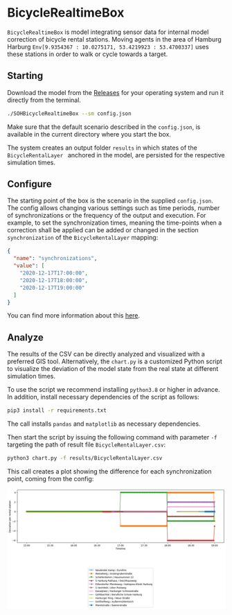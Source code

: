 # BicycleRealtimeBox

`BicycleRealtimeBox` is model integrating sensor data for internal model correction of bicycle rental stations. Moving agents in the area of Hamburg Harburg `Env[9.9354367 : 10.0275171, 53.4219923 : 53.4700337]` uses these stations in order to walk or cycle towards a target.

## Starting

Download the model from the [Releases](https://github.com/MARS-Group-HAW/model-soh-bicyclerealtime/releases) for your operating system and run it directly from the terminal.

```bash
./SOHBicycleRealtimeBox --sm config.json
```

Make sure that the default scenario described in the `config.json`, is available in the current directory where you start the box.

The system creates an output folder `results` in which states of the `BicycleRentalLayer ` anchored in the model, are persisted for the respective simulation times.

## Configure

The starting point of the box is the scenario in the supplied `config.json`. The config allows changing various settings such as time periods, number of synchronizations or the frequency of the output and execution.
For example, to set the synchronization times, meaning the time-points when a correction shall be applied can be added or changed in the section `synchronization` of the `BicycleRentalLayer` mapping:

````json
{
  "name": "synchronizations",
  "value": [
    "2020-12-17T17:00:00",
    "2020-12-17T18:00:00",
    "2020-12-17T19:00:00"
  ]
}
````

You can find more information about this [here](https://www.mars-group.org/docs/tutorial/configuration/sim_config_options).

## Analyze 

The results of the CSV can be directly analyzed and visualized with a preferred GIS tool. Alternatively, the `chart.py` is a customized Python script to visualize the deviation of the model state from the real state at different simulation times.

To use the script we recommend installing `python3.8` or higher in advance. In addition, install necessary dependencies of the script as follows:

```bash
pip3 install -r requirements.txt
```

The call installs `pandas` and `matplotlib` as necessary dependencies.

Then start the script by issuing the following command with parameter `-f` targeting the path of result file `BicycleRentalLayer.csv`:

```bash
python3 chart.py -f results/BicycleRentalLayer.csv
```

This call creates a plot showing the difference for each synchronization point, coming from the config:

![Result](syncdifference_rs.png)
